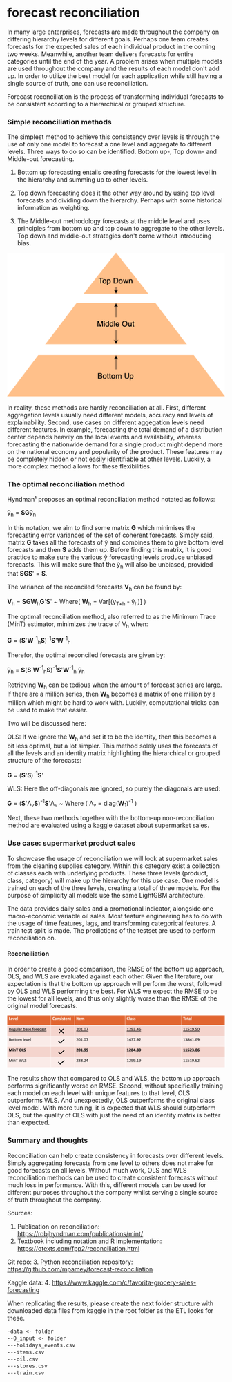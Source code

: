 # forecast reconciliation

In many large enterprises, forecasts are made throughout the company on differing hierarchy levels for different goals. Perhaps one team creates forecasts for the expected sales of each individual product in the coming two weeks. Meanwhile, another team delivers forecasts for entire categories until the end of the year. A problem arises when multiple models are used throughout the
company and the results of each model don't add up. In order to utilize the best model for each 
application while still having a single source of truth, one can use reconciliation.

Forecast reconciliation is the process of transforming individual forecasts to be consistent according to a hierarchical
or grouped structure. 

### Simple reconciliation methods

The simplest method to achieve this consistency over levels is through the use of only one model to forecast a one level and aggregate to
different levels. Three ways to do so can be identified. Bottom up-, Top down- and Middle-out forecasting.

1. Bottom up forecasting entails creating forecasts for the lowest level in the hierarchy and summing up to other levels.


2. Top down forecasting does it the other way around by using top level forecasts and dividing down the hierarchy. Perhaps with some historical information as weighting.


3. The Middle-out methodology forecasts at the middle level and uses principles from bottom up and top down to aggregate to the other levels. Top down and middle-out strategies don't come without introducing bias.

<img src="images/singleforecastmethods.png">

In reality, these methods are hardly reconciliation at all. First, different aggregation levels usually need different models, accuracy and levels of explainability. Second, use cases on different aggegation levels need different features. In example, forecasting the total demand of a distribution center depends heavily on the local events and availability, whereas forecasting the nationwide demand for a single product might depend more on the national economy and popularity of the product.
These features may be completely hidden or not easily identifiable at other levels. 
Luckily, a more complex method allows for these flexibilities.

### The optimal reconciliation method

Hyndman¹ proposes an optimal reconciliation method notated as follows:

ỹ<sub>h</sub> = <b>SG</b>ŷ<sub>h</sub>

In this notation, we aim to find some matrix <b>G</b> which minimises the forecasting error variances of the set of coherent forecasts.
Simply said, matrix <b>G</b> takes all the forecasts of ŷ and combines them to give bottom level forecasts and then <b>S</b> adds them up.
Before finding this matrix, it is good practice to make sure the various ŷ forecasting levels produce unbiased forecasts.
This will make sure that the ỹ<sub>h</sub> will also be unbiased, provided that <b>SGS</b>' = <b>S</b>.

The variance of the reconciled forecasts <b>V</b><sub>h</sub> can be found by:

<b>V</b><sub>h</sub> = <b>SGW</b><sub>h</sub><b>G</b>'<b>S</b>' ~ Where( <b>W</b><sub>h</sub> = Var[(y<sub>T+h</sub> - ŷ<sub>h</sub>)] )

The optimal reconciliation method, also referred to as the Minimum Trace (MinT) estimator, minimizes the trace of V<sub>h</sub> when:

<b>G</b> = (<b>S</b>'<b>W</b><sup>-1</sup><sub>h</sub><b>S</b>)<sup>-1</sup><b>S</b>'<b>W</b><sup>-1</sup><sub>h</sub>

Therefor, the optimal reconciled forecasts are given by:

ỹ<sub>h</sub> = <b>S</b>(<b>S</b>'<b>W</b><sup>-1</sup><sub>h</sub><b>S</b>)<sup>-1</sup><b>S</b>'<b>W</b><sup>-1</sup><sub>h</sub> ŷ<sub>h</sub>

Retrieving <b>W</b><sub>h</sub> can be tedious when the amount of forecast series are large. If there are a million series, then
<b>W</b><sub>h</sub> becomes a matrix of one million by a million which might be hard to work with. Luckily, computational tricks can be used to make that easier.

Two will be discussed here:

OLS: If we ignore the <b>W</b><sub>h</sub> and set it to be the identity, then this becomes a bit less optimal, but a lot simpler.
This method solely uses the forecasts of all the levels and an identity matrix highlighting the hierarchical or grouped 
structure of the forecasts:

<b>G</b> = (<b>S</b>'<b>S</b>)<sup>-1</sup><b>S</b>'

WLS: Here the off-diagonals are ignored, so purely the diagonals are used:

<b>G</b> = (<b>S</b>'&Lambda;<sub>v</sub><b>S</b>)<sup>-1</sup><b>S</b>'&Lambda;<sub>v</sub> ~ Where ( &Lambda;<sub>v</sub> = diag(<b>W</b><sub>1</sub>)<sup>-1</sup> )

Next, these two methods together with the bottom-up non-reconciliation method are evaluated using a kaggle dataset about supermarket sales. 

### Use case: supermarket product sales

To showcase the usage of reconciliation we will look at supermarket sales from the cleaning supplies category. 
Within this category exist a collection of classes each with underlying products. 
These three levels (product, class, category) will make up the hierarchy for this use case.
One  model is trained on each of the three levels, creating a total of three models. For the purpose of simplicity all models use the same LightGBM architecture.

The data provides daily sales and a promotional indicator, alongside one macro-economic variable oil sales. 
Most feature engineering has to do with the usage of time features, lags, and transforming categorical features.
A train test split is made. The predictions of the testset are used to perform reconciliation on.

#### Reconciliation
 
In order to create a good comparison, the RMSE of the bottom up approach, OLS, and WLS are evaluated against each other. 
Given the literature, our expectation is that the bottom up approach will perform the worst, followed by OLS and WLS 
performing the best. For WLS we expect the RMSE to be the lowest for all levels, and thus only slightly worse than the 
RMSE of the original model forecasts.

<img src="images/Reconciliation_forecast_evaluation.png">

The results show that compared to OLS and WLS, the bottom up approach performs significantly worse on RMSE. 
Second, without specifically training each model on each level with unique features to that level, OLS outperforms WLS. 
And unexpectedly, OLS outperforms the original class level model. With more tuning, it is expected that WLS should 
outperform OLS, but the quality of OLS with just the need of an identity matrix is better than expected.

### Summary and thoughts

Reconciliation can help create consistency in forecasts over different levels. Simply aggregating forecasts from one 
level to others does not make for good forecasts on all levels. Without much work, OLS and WLS reconciliation methods
can be used to create consistent forecasts without much loss in performance. With this, different models can be used for 
different purposes throughout the company whilst serving a single source of truth throughout the company.

Sources:
1. Publication on reconciliation: https://robjhyndman.com/publications/mint/
2. Textbook including notation and R implementation: https://otexts.com/fpp2/reconciliation.html

Git repo:
3. Python reconciliation repository: https://github.com/mpamey/forecast-reconciliation

Kaggle data:
4. https://www.kaggle.com/c/favorita-grocery-sales-forecasting

When replicating the results, please create the next folder structure with downloaded data files from kaggle in the root 
folder as the ETL looks for these.

```text
-data <- folder
--0_input <- folder
---holidays_events.csv
---items.csv
---oil.csv
---stores.csv
---train.csv
```